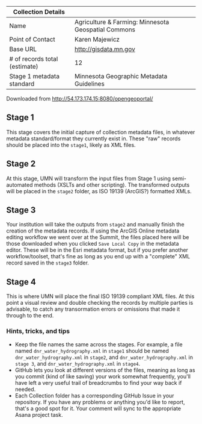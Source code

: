 |    Collection Details          |                                          |
|--------------------------------|------------------------------------------| 
| Name                           | Agriculture & Farming: Minnesota Geospatial Commons             |
| Point of Contact               | Karen Majewicz                              |
| Base URL                       | http://gisdata.mn.gov                    |
| \# of records total (estimate) | 12                               |
| Stage 1 metadata standard      | Minnesota Geographic Metadata Guidelines |

Downloaded from http://54.173.174.15:8080/opengeoportal/

## Stage 1
This stage covers the initial capture of collection metadata files, in whatever metadata standard/format they currently exist in. These "raw" records should be placed into the `stage1`, likely as XML files.

## Stage 2
At this stage, UMN will transform the input files from Stage 1 using semi-automated methods (XSLTs and other scripting). The transformed outputs will be placed in the `stage2` folder, as ISO 19139 (ArcGIS?) formatted XMLs.

## Stage 3
Your institution will take the outputs from `stage2` and manually finish the creation of the metadata records. If using the ArcGIS Online metadata editing workflow we went over at the Summit, the files placed here will be those downloaded when you clicked `Save Local Copy` in the metadata editor. These will be in the Esri metadata format, but if you prefer another workflow/toolset, that's fine as long as you end up with a "complete" XML record saved in the `stage3` folder.

## Stage 4
This is where UMN will place the final ISO 19139 compliant XML files. At this point a visual review and double checking the records by multiple parties is advisable, to catch any transormation errors or omissions that made it through to the end.

### Hints, tricks, and tips
- Keep the file names the same across the stages. For example, a file named `dnr_water_hydrography.xml` in `stage1` should be named `dnr_water_hydrography.xml` in `stage2`, and `dnr_water_hydrography.xml` in `stage 3`, and `dnr_water_hydrography.xml` in `stage4`.
- GitHub lets you look at different versions of the files, meaning as long as you commit (kind of like saving) your work somewhat frequently, you'll have left a very useful trail of breadcrumbs to find your way back if needed.
- Each Collection folder has a corresponding GitHub Issue in your repository. If you have any problems or anything you'd like to report, that's a good spot for it. Your comment will sync to the appropriate Asana project task.
